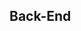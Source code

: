 ## Back-End
<!-- Description of Dockerfile instructions -->

<!-- Description of bash commands -->

<!-- General tips and advice -->